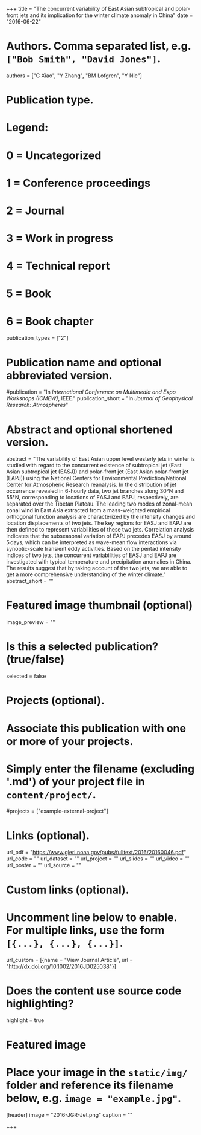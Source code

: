 +++
title = "The concurrent variability of East Asian subtropical and polar-front jets and its implication for the winter climate anomaly in China"
date = "2016-06-22"

# Authors. Comma separated list, e.g. `["Bob Smith", "David Jones"]`.
authors = ["C Xiao", "Y Zhang", "BM Lofgren", "Y Nie"]

# Publication type.
# Legend:
# 0 = Uncategorized
# 1 = Conference proceedings
# 2 = Journal
# 3 = Work in progress
# 4 = Technical report
# 5 = Book
# 6 = Book chapter
publication_types = ["2"]

# Publication name and optional abbreviated version.
#publication = "In *International Conference on Multimedia and Expo Workshops (ICMEW)*, IEEE."
publication_short = "In *Journal of Geophysical Research: Atmospheres*"

# Abstract and optional shortened version.
abstract = "The variability of East Asian upper level westerly jets in winter is studied with regard to the concurrent existence of subtropical jet (East Asian subtropical jet (EASJ)) and polar-front jet (East Asian polar-front jet (EAPJ)) using the National Centers for Environmental Prediction/National Center for Atmospheric Research reanalysis. In the distribution of jet occurrence revealed in 6-hourly data, two jet branches along 30°N and 55°N, corresponding to locations of EASJ and EAPJ, respectively, are separated over the Tibetan Plateau. The leading two modes of zonal-mean zonal wind in East Asia extracted from a mass-weighted empirical orthogonal function analysis are characterized by the intensity changes and location displacements of two jets. The key regions for EASJ and EAPJ are then defined to represent variabilities of these two jets. Correlation analysis indicates that the subseasonal variation of EAPJ precedes EASJ by around 5 days, which can be interpreted as wave-mean flow interactions via synoptic-scale transient eddy activities. Based on the pentad intensity indices of two jets, the concurrent variabilities of EASJ and EAPJ are investigated with typical temperature and precipitation anomalies in China. The results suggest that by taking account of the two jets, we are able to get a more comprehensive understanding of the winter climate."
abstract_short = ""

# Featured image thumbnail (optional)
image_preview = ""

# Is this a selected publication? (true/false)
selected = false

# Projects (optional).
#   Associate this publication with one or more of your projects.
#   Simply enter the filename (excluding '.md') of your project file in `content/project/`.
#projects = ["example-external-project"]

# Links (optional).
url_pdf = "https://www.glerl.noaa.gov/pubs/fulltext/2016/20160046.pdf"
url_code = ""
url_dataset = ""
url_project = ""
url_slides = ""
url_video = ""
url_poster = ""
url_source = ""

# Custom links (optional).
#   Uncomment line below to enable. For multiple links, use the form `[{...}, {...}, {...}]`.
url_custom = [{name = "View Journal Article", url = "http://dx.doi.org/10.1002/2016JD025038"}]

# Does the content use source code highlighting?
highlight = true

# Featured image
# Place your image in the `static/img/` folder and reference its filename below, e.g. `image = "example.jpg"`.
[header]
image = "2016-JGR-Jet.png"
caption = ""

+++

